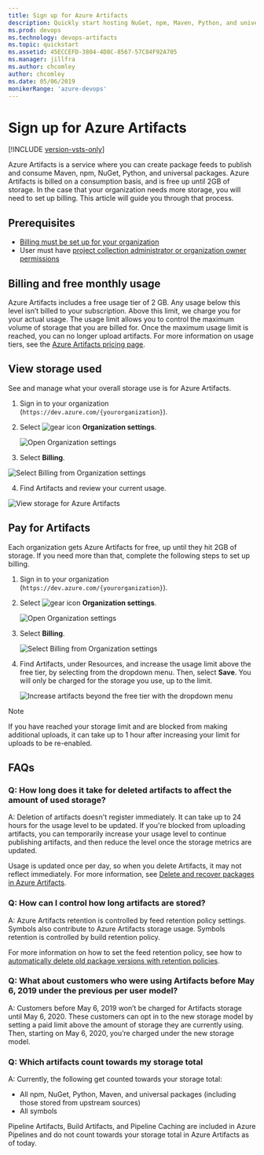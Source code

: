 ```yaml
---
title: Sign up for Azure Artifacts
description: Quickly start hosting NuGet, npm, Maven, Python, and universal packages in Azure DevOps Services
ms.prod: devops
ms.technology: devops-artifacts
ms.topic: quickstart
ms.assetid: 45ECCEFD-3804-4D8C-8567-57C84F92A705
ms.manager: jillfra
ms.author: chcomley
author: chcomley
ms.date: 05/06/2019
monikerRange: 'azure-devops'
---
```


# Sign up for Azure Artifacts

[!INCLUDE [version-vsts-only](../_shared/version-vsts-only.md)]

Azure Artifacts is a service where you can create package feeds to publish and consume Maven, npm, NuGet, Python, and universal packages. Azure Artifacts is billed on a consumption basis, and is free up until 2GB of storage. In the case that your organization needs more storage, you will need to set up billing. This article will guide you through that process.

## Prerequisites

- [Billing must be set up for your organization](../organizations/billing/set-up-billing-for-your-organization-vs.md)
- User must have [project collection administrator or organization owner permissions](../organizations/accounts/faq-add-delete-users.md#find-owner)

## Billing and free monthly usage

Azure Artifacts includes a free usage tier of 2 GB. Any usage below this level isn’t billed to your subscription. Above this limit, we charge you for your actual usage. The usage limit allows you to control the maximum volume of storage that you are billed for. Once the maximum usage limit is reached, you can no longer upload artifacts. For more information on usage tiers, see the [Azure Artifacts pricing page](https://azure.microsoft.com/en-us/pricing/details/devops/azure-devops-services/).

## View storage used

See and manage what your overall storage use is for Azure Artifacts.
 
1. Sign in to your organization (```https://dev.azure.com/{yourorganization}```). 
 
2. Select ![gear icon](../_img/icons/gear-icon.png) **Organization settings**. 
 
   ![Open Organization settings](../_img/open-admin-settings-vert.png) 
 
3. Select **Billing**. 
 
  ![Select Billing from Organization settings](../organizations/billing/_img/_shared/select-billing-organization-settings.png)
 
4.  Find Artifacts and review your current usage.

   ![View storage for Azure Artifacts](_shared/_img/azure-artifacts-view-storage-used.png)

## Pay for Artifacts

Each organization gets Azure Artifacts for free, up until they hit 2GB of storage. If you need more than that, complete the following steps to set up billing.

1. Sign in to your organization (```https://dev.azure.com/{yourorganization}```). 
 
2. Select ![gear icon](../_img/icons/gear-icon.png) **Organization settings**. 
 
   ![Open Organization settings](../_shared/_img/settings/open-admin-settings-vert.png)
 
3. Select **Billing**. 
 
   ![Select Billing from Organization settings](../organizations/billing/_img/_shared/select-billing-organization-settings.png)
 
4. Find Artifacts, under Resources, and increase the usage limit above the free tier, by selecting from the dropdown menu. Then, select **Save**. You will only be charged for the storage you use, up to the limit. 

   ![Increase artifacts beyond the free tier with the dropdown menu](_shared/_img/increase-artifacts-beyond-free-tier.png)

> [!NOTE]
> If you have reached your storage limit and are blocked from making additional uploads, it can take up to 1 hour after increasing your limit for uploads to be re-enabled. 

## FAQs

### Q: How long does it take for deleted artifacts to affect the amount of used storage?

A: Deletion of artifacts doesn't register immediately. It can take up to 24 hours for the usage level to be updated. If you're blocked from uploading artifacts, you can temporarily increase your usage level to continue publishing artifacts, and then reduce the level once the storage metrics are updated.

Usage is updated once per day, so when you delete Artifacts, it may not reflect immediately.
For more information, see [Delete and recover packages in Azure Artifacts](how-to/delete-and-recover-packages.md).

### Q: How can I control how long artifacts are stored?

A: Azure Artifacts retention is controlled by feed retention policy settings. Symbols also contribute to Azure Artifacts storage usage. Symbols retention is controlled by build retention policy.

For more information on how to set the feed retention policy, see how to [automatically delete old package versions with retention policies](how-to/delete-and-recover-packages.md#automatically-delete-old-package-versions-with-retention-policies).

### Q: What about customers who were using Artifacts before May 6, 2019 under the previous per user model?

A: Customers before May 6, 2019 won’t be charged for Artifacts storage until May 6, 2020. These customers can opt in to the new storage model by setting a paid limit above the amount of storage they are currently using. Then, starting on May 6, 2020, you’re charged under the new storage model.

### Q: Which artifacts count towards my storage total

A: Currently, the following get counted towards your storage total:
* All npm, NuGet, Python, Maven, and universal packages (including those stored from upstream sources)
* All symbols

Pipeline Artifacts, Build Artifacts, and Pipeline Caching are included in Azure Pipelines and do not count towards your storage total in Azure Artifacts as of today. 

